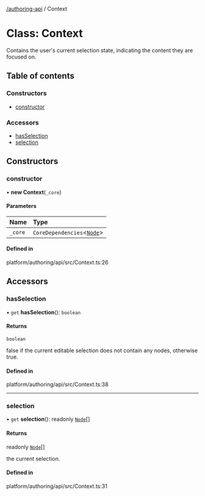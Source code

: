 [ /authoring-api](../overview.md) / Context

# Class: Context

Contains the user's current selection state, indicating the content they are focused on.

## Table of contents

### Constructors

- [constructor](Context.md#constructor)

### Accessors

- [hasSelection](Context.md#hasSelection)
- [selection](Context.md#selection)

## Constructors

### <a id="constructor" name="constructor"></a> constructor

• **new Context**(`_core`)

#### Parameters

| Name | Type |
| :------ | :------ |
| `_core` | `CoreDependencies`<[`Node`](Node.md)\> |

#### Defined in

platform/authoring/api/src/Context.ts:26

## Accessors

### <a id="hasSelection" name="hasSelection"></a> hasSelection

• `get` **hasSelection**(): `boolean`

#### Returns

`boolean`

false if the current editable selection does not contain any nodes, otherwise true.

#### Defined in

platform/authoring/api/src/Context.ts:38

___

### <a id="selection" name="selection"></a> selection

• `get` **selection**(): readonly [`Node`](Node.md)[]

#### Returns

readonly [`Node`](Node.md)[]

the current selection.

#### Defined in

platform/authoring/api/src/Context.ts:31
